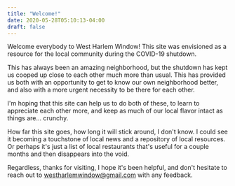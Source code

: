 ```yaml
---
title: "Welcome!"
date: 2020-05-28T05:10:13-04:00
draft: false
---
```


Welcome everybody to West Harlem Window! This site was envisioned as a resource for the local community during the COVID-19 shutdown.

This has always been an amazing neighborhood, but the shutdown has kept us cooped up close to each other much more than usual.
This has provided us both with an opportunity to get to know our own neighborhood better, and also with a more urgent necessity to be there for each other.

I'm hoping that this site can help us to do both of these, to learn to appreciate each other more, and keep as much of our local flavor intact as things are... crunchy.

How far this site goes, how long it will stick around, I don't know. I could see it becoming a touchstone of local news and a repository of local resources.
Or perhaps it's just a list of local restaurants that's useful for a couple months and then disappears into the void.

Regardless, thanks for visiting, I hope it's been helpful, and don't hesitate to reach out to [westharlemwindow@gmail.com](mailto:westharlemwindow@gmail.com) with any feedback.
